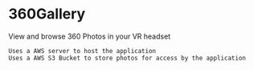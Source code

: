 # 360Gallery
View and browse 360 Photos in your VR headset

    Uses a AWS server to host the application
    Uses a AWS S3 Bucket to store photos for access by the application
